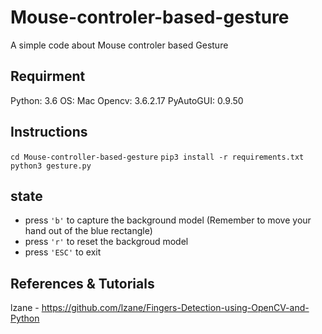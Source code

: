 # Mouse-controler-based-gesture
  A simple code about Mouse controler based Gesture
## Requirment
  Python: 3.6
  OS: Mac
  Opencv: 3.6.2.17
  PyAutoGUI: 0.9.50
## Instructions
  `cd Mouse-controller-based-gesture`
  `pip3 install -r requirements.txt`
  `python3 gesture.py`
  
## state
  - press `'b'` to capture the background model (Remember to move your hand out of the blue rectangle)
  - press `'r'` to reset the backgroud model
  - press `'ESC'` to exit
  
## References & Tutorials
  lzane - https://github.com/lzane/Fingers-Detection-using-OpenCV-and-Python
